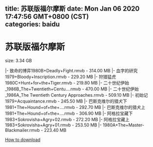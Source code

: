 
title: 苏联版福尔摩斯
date: Mon Jan 06 2020 17:47:56 GMT+0800 (CST)    
categories: baidu
---

# 苏联版福尔摩斯
size: 3.34 GB
 
 
|- 致命的博弈1980B+Deadly+Fight.rmvb - 314.00 MB
|- 血字的研究1979+Bloody+Inscription.rmvb - 229.20 MB
|- 狩猎猛虎1980C+Hunt+for+the+Tiger.rmvb - 219.80 MB
|- 二十世纪伊始_1986B_The+Twentieth+Centu....rmvb - 470.00 MB
|- 二十世纪伊始_1986A_The Twentieth Century Approaches.rmvb - 509.10 MB
|- 初始记1979+Acquaintance.rmvb - 245.50 MB
|- 巴斯克维尔的猎犬下1981+The+Hound+of+the+....rmvb - 292.70 MB
|- 巴斯克维尔的猎犬上1981+The+Hound+of+the+....rmvb - 306.90 MB
|- 阿格拉宝藏下1983+Sokrovisha+Agry+02.rmvb - 272.20 MB
|- 阿格拉宝藏上1983+Sokrovisha+Agry+01.rmvb - 253.50 MB
|- 1980A+The+Master-Blackmailer.rmvb - 223.40 MB

[How to download](https://bpcam.bemobtrk.com/go/2ceec3aa-1ca2-46d6-b9ff-aaa5c184517c?jno=1121)